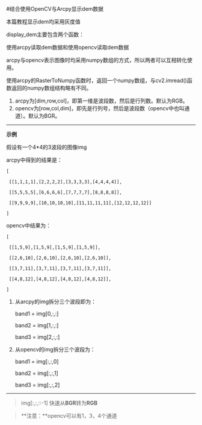 #结合使用OpenCV与Arcpy显示dem数据

本篇教程显示dem均采用灰度值

display_dem主要包含两个函数：

使用arcpy读取dem数据和使用opencv读取dem数据

arcpy与opencv表示图像时均采用numpy数组的方式，所以两者可以互相转化使用。

使用arcpy的RasterToNumpy函数时，返回一个numpy数组，与cv2.imread()函数返回的numpy数组结构略有不同。

1. arcpy为[dim,row,col]，即第一维是波段数，然后是行列数。默认为RGB。
2. opencv为[row,col,dim]，即先是行列号，然后是波段数（opencv中也叫通道）。默认为BGR。

---

**示例**

假设有一个4*4的3波段的图像img

arcpy中得到的结果是：

	[
	
	 [[1,1,1,1],[2,2,2,2],[3,3,3,3],[4,4,4,4]],
	
	 [[5,5,5,5],[6,6,6,6],[7,7,7,7],[8,8,8,8]],
	
	 [[9,9,9,9],[10,10,10,10],[11,11,11,11],[12,12,12,12]]
	
	]

opencv中结果为：

	[
	
	 [[1,5,9],[1,5,9],[1,5,9],[1,5,9]],
	
	 [[2,6,10],[2,6,10],[2,6,10],[2,6,10]],
	
	 [[3,7,11],[3,7,11],[3,7,11],[3,7,11]],
	
	 [[4,8,12],[4,8,12],[4,8,12],[4,8,12]],
	
	]

1. 从arcpy的img拆分三个波段即为：

	band1 = img[0,:,:]
	
	band2 = img[1,:,:]
	
	band3 = img[2,:,:]

2. 从opencv的img拆分三个波段为：

	band1 = img[:,:,0]

	band2 = img[:,:,1]

	band3 = img[:,:,2]

---

> img[:,:,::-1] 快速从**BGR**转为**RGB**

> **注意：**opencv可以有1，3，4个通道